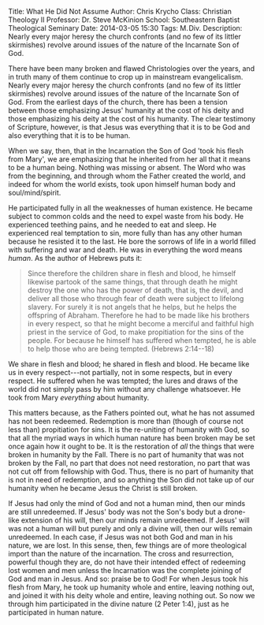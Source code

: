 Title: What He Did Not Assume
Author: Chris Krycho
Class: Christian Theology II
Professor: Dr. Steve McKinion
School: Southeastern Baptist Theological Seminary
Date: 2014-03-05 15:30
Tags: M.&hairsp;Div.
Description: Nearly every major heresy the church confronts (and no few of its littler skirmishes) revolve around issues of the nature of the Incarnate Son of God.

There have been many broken and flawed Christologies over the years, and in
truth many of them continue to crop up in mainstream evangelicalism. Nearly
every major heresy the church confronts (and no few of its littler skirmishes)
revolve around issues of the nature of the Incarnate Son of God. From the
earliest days of the church, there has been a tension between those emphasizing
Jesus' humanity at the cost of his deity and those emphasizing his deity at the
cost of his humanity. The clear testimony of Scripture, however, is that Jesus
was everything that it is to be God and also everything that it is to be human.

When we say, then, that in the Incarnation the Son of God 'took his flesh from
Mary', we are emphasizing that he inherited from her all that it means to be a
human being. Nothing was missing or absent. The Word who was from the
beginning, and through whom the Father created the world, and indeed for whom
the world exists, took upon himself human body and soul/mind/spirit.

He participated fully in all the weaknesses of human existence. He became
subject to common colds and the need to expel waste from his body. He
experienced teething pains, and he needed to eat and sleep. He experienced real
temptation to sin, more fully than has any other human because he resisted it
to the last. He bore the sorrows of life in a world filled with suffering and
war and death. He was in everything the word means *human*. As the author of
Hebrews puts it:

> Since therefore the children share in flesh and blood, he himself likewise
> partook of the same things, that through death he might destroy the one who
> has the power of death, that is, the devil, and deliver all those who through
> fear of death were subject to lifelong slavery. For surely it is not angels
> that he helps, but he helps the offspring of Abraham. Therefore he had to be
> made like his brothers in every respect, so that he might become a merciful
> and faithful high priest in the service of God, to make propitiation for the
> sins of the people. For because he himself has suffered when tempted, he is
> able to help those who are being tempted. (Hebrews 2:14--18)

We share in flesh and blood; he shared in flesh and blood. He became like us in
every respect---not partially, not in some respects, but in every respect. He
suffered when he was tempted; the lures and draws of the world did not simply
pass by him without any challenge whatsoever. He took from Mary *everything*
about humanity.

This matters because, as the Fathers pointed out, what he has not assumed has
not been redeemed. Redemption is more than (though of course not less than)
propitiation for sins. It is the re-uniting of humanity with God, so that all
the myriad ways in which human nature has been broken may be set once again how
it ought to be. It is the restoration of *all* the things that were broken in
humanity by the Fall. There is no part of humanity that was not broken by the
Fall, no part that does not need restoration, no part that was not cut off from
fellowship with God. Thus, there is no part of humanity that is not in need of
redemption, and so anything the Son did not take up of our humanity when he
became Jesus the Christ is still broken.

If Jesus had only the mind of God and not a human mind, then our minds are still
unredeemed. If Jesus' body was not the Son's body but a drone-like extension of
his will, then our minds remain unredeemed. If Jesus' will was not a human will
but purely and only a divine will, then our wills remain unredeemed. In each
case, if Jesus was not both God and man in his nature, we are lost. In this
sense, then, few things are of more theological import than the nature of the
incarnation. The cross and resurrection, powerful though they are, do not have
their intended effect of redeeming lost women and men unless the Incarnation was
the complete joining of God and man in Jesus. And so: praise be to God! For when
Jesus took his flesh from Mary, he took up humanity whole and entire, leaving
nothing out, and joined it with his deity whole and entire, leaving nothing out.
So now we through him participated in the divine nature (2 Peter 1:4), just as
he participated in human nature.